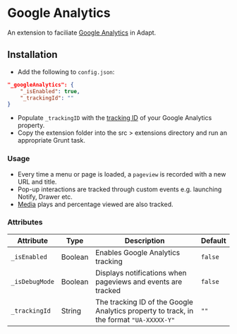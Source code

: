 # Google Analytics

An extension to faciliate [Google Analytics](https://developers.google.com/analytics) in Adapt.

## Installation

* Add the following to `config.json`:
```json
"_googleAnalytics": {
	"_isEnabled": true,
	"_trackingId": ""
}
```
* Populate `_trackingID` with the [tracking ID](https://support.google.com/analytics/answer/1032385) of your Google Analytics property.
* Copy the extension folder into the src > extensions directory and run an appropriate Grunt task.

### Usage

* Every time a menu or page is loaded, a `pageview` is recorded with a new URL and title.
* Pop-up interactions are tracked through custom events e.g. launching Notify, Drawer etc.
* [Media](https://github.com/adaptlearning/adapt-contrib-media) plays and percentage viewed are also tracked.

### Attributes

Attribute | Type | Description | Default
--------- | ---- | ----------- | -------
`_isEnabled` | Boolean | Enables Google Analytics tracking | `false`
`_isDebugMode` | Boolean | Displays notifications when pageviews and events are tracked | `false`
`_trackingId` | String | The tracking ID of the Google Analytics property to track, in the format `"UA-XXXXX-Y"` | `""`